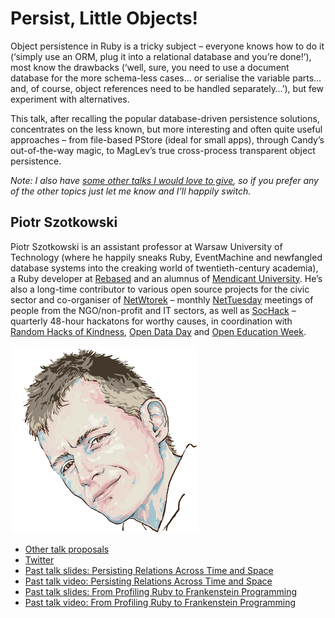 # Persist, Little Objects!

Object persistence in Ruby is a tricky subject – everyone knows how
to do it (‘simply use an ORM, plug it into a relational database and
you’re done!’), most know the drawbacks (‘well, sure, you need to use
a document database for the more schema-less cases… or serialise the
variable parts… and, of course, object references need to be handled
separately…’), but few experiment with alternatives.

This talk, after recalling the popular database-driven persistence
solutions, concentrates on the less known, but more interesting
and often quite useful approaches – from file-based PStore (ideal
for small apps), through Candy’s out-of-the-way magic, to MagLev’s
true cross-process transparent object persistence.

_Note: I also have [some other talks I would love
to give](https://github.com/chastell/talk-proposals),
so if you prefer any of the other topics just let me
know and I’ll happily switch._



## Piotr Szotkowski

Piotr Szotkowski is an assistant professor at Warsaw University of
Technology (where he happily sneaks Ruby, EventMachine and newfangled
database systems into the creaking world of twentieth-century academia),
a Ruby developer at [Rebased](http://rebased.pl) and an alumnus of
[Mendicant University](http://university.rubymendicant.com). He’s
also a long-time contributor to various open source projects for
the civic sector and co-organiser of [NetWtorek](http://netwtorek.pl)
– monthly [NetTuesday](http://netsquared.org/share/meetup)
meetings of people from the NGO/non-profit and IT sectors,
as well as [SocHack](http://sochack.pl) – quarterly 48-hour
hackatons for worthy causes, in coordination with [Random
Hacks of Kindness](http://www.rhok.org), [Open Data
Day](http://www.opendataday.org) and [Open Education
Week](http://www.openeducationweek.org).

![Profile picture](https://github.com/chastell/talk-proposals/raw/master/chastell.png)

- [Other talk proposals](https://github.com/chastell/talk-proposals)
- [Twitter](https://twitter.com/#!/chastell)
- [Past talk slides: Persisting Relations Across Time and Space](http://persistence-rubyconf-2011.heroku.com)
- [Past talk video: Persisting Relations Across Time and Space](http://confreaks.com/videos/657)
- [Past talk slides: From Profiling Ruby to Frankenstein Programming](http://profiling-ruby-src-2011.heroku.com)
- [Past talk video: From Profiling Ruby to Frankenstein Programming](http://confreaks.net/videos/547)
